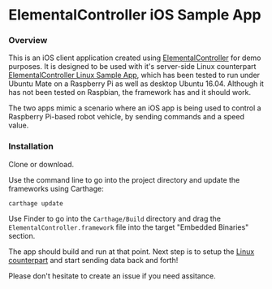 # ElementalController iOS Sample App
### Overview
This is an iOS client application created using [ElementalController](https://github.com/robreuss/ElementalController) for demo purposes.  It is designed to be used with it's server-side Linux counterpart [ElementalController Linux Sample App](https://github.com/robreuss/ElementalController_Linux_Sample.git), which has been tested to run under Ubuntu Mate on a Raspberry Pi as well as desktop Ubuntu 16.04.  Although it has not been tested on Raspbian, the framework has and it should work.    

The two apps mimic a scenario where an iOS app is being used to control a Raspberry Pi-based robot vehicle, by sending commands and a speed value.  

### Installation
Clone or download.

Use the command line to go into the project directory and update the frameworks using Carthage:

```
carthage update
```
Use Finder to go into the `Carthage/Build` directory and drag the `ElementalController.framework` file into the target "Embedded Binaries" section.

The app should build and run at that point.  Next step is to setup the [Linux counterpart](https://github.com/robreuss/ElementalController_Linux_Sample.git) and start sending data back and forth!

Please don't hesitate to create an issue if you need assitance.  